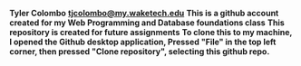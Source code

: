 **Tyler Colombo**
**tjcolombo@my.waketech.edu**
**This is a github account created for my Web Programming and Database foundations class**
**This repository is created for future assignments**
**To clone this to my machine, I opened the Github desktop application, Pressed "File" in the top left corner, then pressed "Clone repository", selecting this github repo.**


